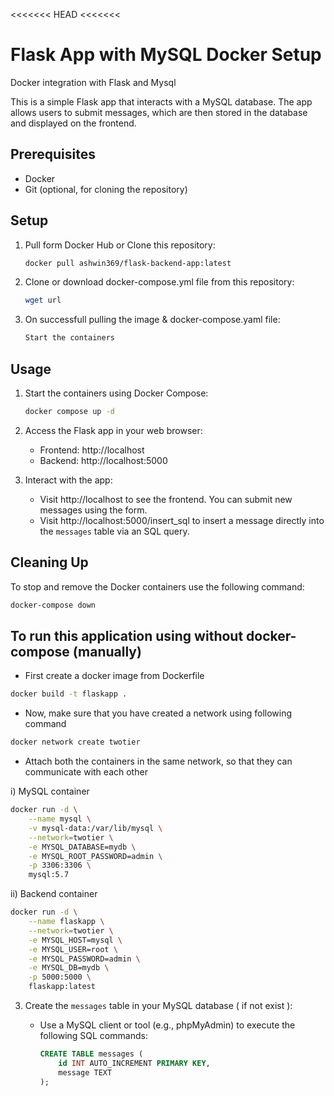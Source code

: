 <<<<<<< HEAD <<<<<<<

# Flask App with MySQL Docker Setup
Docker integration with Flask and Mysql

This is a simple Flask app that interacts with a MySQL database. The app allows users to submit messages, which are then stored in the database and displayed on the frontend.

## Prerequisites

- Docker
- Git (optional, for cloning the repository)

## Setup

1. Pull form Docker Hub or Clone this repository:

   ```bash
   docker pull ashwin369/flask-backend-app:latest
   ```

2. Clone or download docker-compose.yml file from this repository:

   ```bash
   wget url
   ```

3. On successfull pulling the image & docker-compose.yaml file:

   ```bash
   Start the containers
   ```

## Usage

1. Start the containers using Docker Compose:

   ```bash
   docker compose up -d
   ```

2. Access the Flask app in your web browser:

   - Frontend: http://localhost
   - Backend: http://localhost:5000

4. Interact with the app:

   - Visit http://localhost to see the frontend. You can submit new messages using the form.
   - Visit http://localhost:5000/insert_sql to insert a message directly into the `messages` table via an SQL query.

## Cleaning Up

To stop and remove the Docker containers use the following command:

```bash
docker-compose down
```

## To run this application using  without docker-compose (manually)

- First create a docker image from Dockerfile
```bash
docker build -t flaskapp .
```

- Now, make sure that you have created a network using following command
```bash
docker network create twotier
```

- Attach both the containers in the same network, so that they can communicate with each other

i) MySQL container 
```bash
docker run -d \
    --name mysql \
    -v mysql-data:/var/lib/mysql \
    --network=twotier \
    -e MYSQL_DATABASE=mydb \
    -e MYSQL_ROOT_PASSWORD=admin \
    -p 3306:3306 \
    mysql:5.7

```
ii) Backend container
```bash
docker run -d \
    --name flaskapp \
    --network=twotier \
    -e MYSQL_HOST=mysql \
    -e MYSQL_USER=root \
    -e MYSQL_PASSWORD=admin \
    -e MYSQL_DB=mydb \
    -p 5000:5000 \
    flaskapp:latest

```
3. Create the `messages` table in your MySQL database ( if not exist ):

   - Use a MySQL client or tool (e.g., phpMyAdmin) to execute the following SQL commands:
   
     ```sql
     CREATE TABLE messages (
         id INT AUTO_INCREMENT PRIMARY KEY,
         message TEXT
     );
     ```
